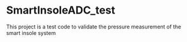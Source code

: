 # SmartInsoleADC_test
This project is a test code to validate the pressure measurement of the smart insole system
